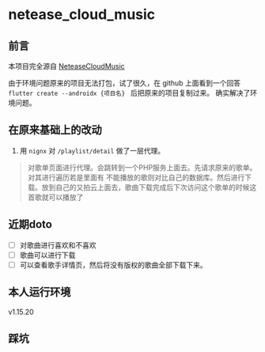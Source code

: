 # netease_cloud_music

## 前言

本项目完全源自 [NeteaseCloudMusic](https://github.com/fluttercandies/NeteaseCloudMusic)

由于环境问题原来的项目无法打包，试了很久，在 github 上面看到一个回答 `flutter create --androidx {项目名} ` 后把原来的项目复制过来。
确实解决了环境问题。

## 在原来基础上的改动

1. 用 `nignx` 对 `/playlist/detail` 做了一层代理。

> 对歌单页面进行代理。会跳转到一个PHP服务上面去。先请求原来的歌单。对其进行遍历若是里面有 不能播放的歌则对比自己的数据库。然后进行下载。放到自己的又拍云上面去，歌曲下载完成后下次访问这个歌单的时候这首歌就可以播放了

## 近期doto

- [ ] 对歌曲进行喜欢和不喜欢
- [ ] 歌曲可以进行下载
- [ ] 可以查看歌手详情页，然后将没有版权的歌曲全部下载下来。

## 本人运行环境

v1.15.20

## 踩坑